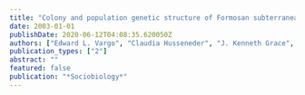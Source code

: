 ```yaml
---
title: "Colony and population genetic structure of Formosan subterranean termites from Hawaii and Louisiana"
date: 2003-01-01
publishDate: 2020-06-12T04:08:35.620050Z
authors: ["Edward L. Vargo", "Claudia Husseneder", "J. Kenneth Grace", "Gregg Henderson", "Dennis Ring"]
publication_types: ["2"]
abstract: ""
featured: false
publication: "*Sociobiology*"
---
```


